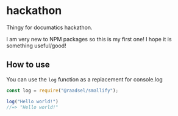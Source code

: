 # hackathon
Thingy for documatics hackathon. 

I am very new to NPM packages so this is my first one!
I hope it is something useful/good! <!--Probably not-->

<!-- - I am not allowed to publish the package for the Hackathon
## How to install
Run this command
```
$ npm install @raadsel/smallify
```
-->

## How to use

You can use the `log` function as a replacement for console.log
```js
const log = require("@raadsel/smallify");

log("Hello world!")
//=> "Hello world!"
```
